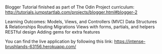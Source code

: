 Blogger Tutorial finished as part of The Odin Project curriculum: http://tutorials.jumpstartlab.com/projects/blogger.html#blogger-2

Learning Outcomes:
Models, Views, and Controllers (MVC)
Data Structures & Relationships
Routing
Migrations
Views with forms, partials, and helpers
RESTful design
Adding gems for extra features

You can find the live application by following this link: https://intense-brushlands-63156.herokuapp.com/
